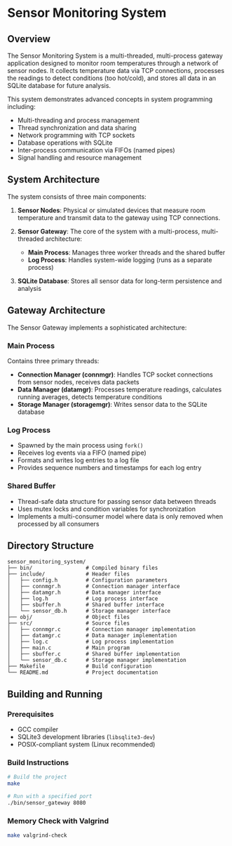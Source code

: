 # Sensor Monitoring System

## Overview

The Sensor Monitoring System is a multi-threaded, multi-process gateway application designed to monitor room temperatures through a network of sensor nodes. It collects temperature data via TCP connections, processes the readings to detect conditions (too hot/cold), and stores all data in an SQLite database for future analysis.

This system demonstrates advanced concepts in system programming including:
- Multi-threading and process management
- Thread synchronization and data sharing
- Network programming with TCP sockets
- Database operations with SQLite
- Inter-process communication via FIFOs (named pipes)
- Signal handling and resource management

## System Architecture

The system consists of three main components:

1. **Sensor Nodes**: Physical or simulated devices that measure room temperature and transmit data to the gateway using TCP connections.

2. **Sensor Gateway**: The core of the system with a multi-process, multi-threaded architecture:
   - **Main Process**: Manages three worker threads and the shared buffer
   - **Log Process**: Handles system-wide logging (runs as a separate process)

3. **SQLite Database**: Stores all sensor data for long-term persistence and analysis

## Gateway Architecture

The Sensor Gateway implements a sophisticated architecture:

### Main Process
Contains three primary threads:
- **Connection Manager (connmgr)**: Handles TCP socket connections from sensor nodes, receives data packets
- **Data Manager (datamgr)**: Processes temperature readings, calculates running averages, detects temperature conditions
- **Storage Manager (storagemgr)**: Writes sensor data to the SQLite database

### Log Process
- Spawned by the main process using `fork()`
- Receives log events via a FIFO (named pipe)
- Formats and writes log entries to a log file
- Provides sequence numbers and timestamps for each log entry

### Shared Buffer
- Thread-safe data structure for passing sensor data between threads
- Uses mutex locks and condition variables for synchronization
- Implements a multi-consumer model where data is only removed when processed by all consumers

## Directory Structure

```
sensor_monitoring_system/
├── bin/                 # Compiled binary files
├── include/             # Header files
│   ├── config.h         # Configuration parameters
│   ├── connmgr.h        # Connection manager interface
│   ├── datamgr.h        # Data manager interface
│   ├── log.h            # Log process interface
│   ├── sbuffer.h        # Shared buffer interface
│   └── sensor_db.h      # Storage manager interface
├── obj/                 # Object files
├── src/                 # Source files
│   ├── connmgr.c        # Connection manager implementation
│   ├── datamgr.c        # Data manager implementation
│   ├── log.c            # Log process implementation
│   ├── main.c           # Main program
│   ├── sbuffer.c        # Shared buffer implementation
│   └── sensor_db.c      # Storage manager implementation
├── Makefile             # Build configuration
└── README.md            # Project documentation
```

## Building and Running

### Prerequisites
- GCC compiler
- SQLite3 development libraries (`libsqlite3-dev`)
- POSIX-compliant system (Linux recommended)

### Build Instructions
```bash
# Build the project
make

# Run with a specified port
./bin/sensor_gateway 8080
```

### Memory Check with Valgrind
```bash
make valgrind-check
```